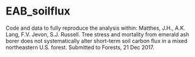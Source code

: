 # EAB_soilflux
Code and data to fully reproduce the analysis within: Matthes, J.H., A.K. Lang, F.V. Jevon, S.J. Russell. Tree stress and mortality from emerald ash borer does not systematically alter short-term soil carbon flux in a mixed northeastern U.S. forest. Submitted to Forests, 21 Dec 2017.
